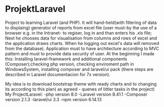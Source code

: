 # ProjektLaravel
Project to learning Laravel (and PHP). It will hand-held(with filtering of data to displaing) generator of reports from excel file (user must-by the use of a browser e.g. in the Intranet- to regiser, log in and than enters his .xls file; Next he chooses data for visualisation from columns and rows of excel and the application draws charts. When he logging out excel's data will removed from the database). Application must to have architecture according to MVC pattern and must to provide data security of user. At the beginning I made this: Installing laravel-framework and additional components (Composer);checking php version,
checking enviroment path in WindowsSystem, installing composer and laravel/ui pack (there steps are described in Laravel documentacion for 7x version).

My idea is to download bootstrap theme with ready charts and to changing its according to this plan( as agreed - quenes of littler tasks in the project) My ProjectLaravel: -php version 8.0 -Laravel version 8.41.1 -Composer version 2.1.3 -laravel/ui 3.3 -npm version 6.14.13
